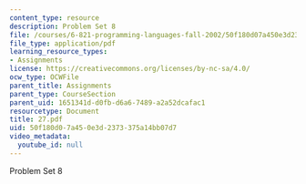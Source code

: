 ```yaml
---
content_type: resource
description: Problem Set 8
file: /courses/6-821-programming-languages-fall-2002/50f180d07a450e3d2373375a14bb07d7_27.pdf
file_type: application/pdf
learning_resource_types:
- Assignments
license: https://creativecommons.org/licenses/by-nc-sa/4.0/
ocw_type: OCWFile
parent_title: Assignments
parent_type: CourseSection
parent_uid: 1651341d-d0fb-d6a6-7489-a2a52dcafac1
resourcetype: Document
title: 27.pdf
uid: 50f180d0-7a45-0e3d-2373-375a14bb07d7
video_metadata:
  youtube_id: null
---
```

Problem Set 8